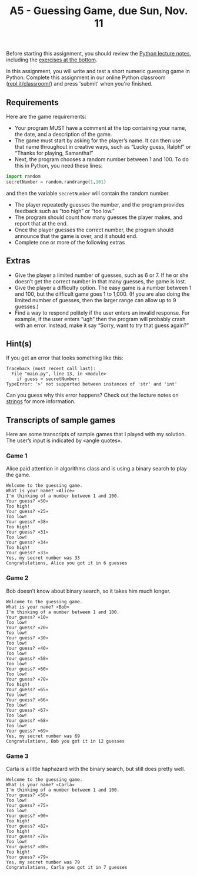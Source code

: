 ﻿---
# Posts need to have the `post` layout
layout: post

# The title of your post
title: A5 - Guessing Game, due Sun, Nov. 11

# (Optional) Write a short (~150 characters) description of each blog post.
# This description is used to preview the page on search engines, social media, etc.
description: >
   **Assigned** Monday, Oct. 29; **Due** Sun, Nov. 11 at 11:59 PM;

# (Optional) Link to an image that represents your blog post.
# The aspect ratio should be ~16:9.
image: /assets/img/default.jpg

# You can hide the description and/or image from the output
# (only visible to search engines) by setting:
# hide_description: true
# hide_image: true

# (Optional) Each post can have zero or more categories, and zero or more tags.
# The difference is that categories will be part of the URL, while tags will not.
# E.g. the URL of this post is <site.baseurl>/hydejack/2017/11/23/example-content/
categories: [CS 101]
tags: [Assignments]
# If you want a category or tag to have its own page,
# check out `_featured_categories` and `_featured_tags` respectively.
---
Before starting this assignment, you should review the [Python lecture notes](https://ramnauth.github.io/cs%20101/2018/10/29/python-programming/), including the [exercises at the bottom](https://ramnauth.github.io/cs%20101/2018/10/29/python-programming/#other-sample-programs).

In this assignment, you will write and test a short numeric guessing game in Python. Complete this assignment in our online Python classroom 
([repl.it/classroom/](https://repl.it/classroom/invite/10YUXv2)) and press 'submit' when you're finished.

## Requirements
Here are the game requirements:
- Your program MUST have a comment at the top containing your name, the date, and a description of the game.
- The game must start by asking for the player’s name. It can then use that name throughout in creative ways, such as “Lucky guess, Ralph!” or “Thanks for playing, Samantha!”
- Next, the program chooses a random number between 1 and 100. To do this in Python, you need these lines:
```py
import random
secretNumber = random.randrange(1,101)
```
and then the variable `secretNumber` will contain the random number.
- The player repeatedly guesses the number, and the program provides feedback such as “too high” or “too low.”
- The program should count how many guesses the player makes, and report that at the end.
- Once the player guesses the correct number, the program should announce that the game is over, and it should end.
- Complete one or more of the following extras

## Extras
- Give the player a limited number of guesses, such as 6 or 7. If he or she doesn’t get the correct number in that many guesses, the game is lost.
- Give the player a difficulty option. The easy game is a number between 1 and 100, but the difficult game goes 1 to 1,000. (If you are also doing the limited number of guesses, then the larger range can allow up to 9 guesses.)
- Find a way to respond politely if the user enters an invalid response. For example, if the user enters “ugh” then the program will probably crash with an error. Instead, make it say “Sorry, want to try that guess again?”

## Hint(s)
If you get an error that looks something like this:
```
Traceback (most recent call last):
  File "main.py", line 13, in <module>
    if guess > secretNumber:
TypeError: '>' not supported between instances of 'str' and 'int'
```
Can you guess why this error happens? Check out the lecture notes on [strings](https://ramnauth.github.io/cs%20101/2018/10/29/python-programming/#strings) for more information.

## Transcripts of sample games
Here are some transcripts of sample games that I played with my solution. The user’s input is indicated by «angle quotes».
### Game 1
Alice paid attention in algorithms class and is using a binary search to play the game.
```
Welcome to the guessing game.
What is your name? «Alice»
I'm thinking of a number between 1 and 100.
Your guess? «50»
Too high!
Your guess? «25»
Too low!
Your guess? «38»
Too high!
Your guess? «31»
Too low!
Your guess? «34»
Too high!
Your guess? «33»
Yes, my secret number was 33
Congratulations, Alice you got it in 6 guesses
```
### Game 2
Bob doesn’t know about binary search, so it takes him much longer.
```
Welcome to the guessing game.
What is your name? «Bob»
I'm thinking of a number between 1 and 100.
Your guess? «10»
Too low!
Your guess? «20»
Too low!
Your guess? «30»
Too low!
Your guess? «40»
Too low!
Your guess? «50»
Too low!
Your guess? «60»
Too low!
Your guess? «70»
Too high!
Your guess? «65»
Too low!
Your guess? «66»
Too low!
Your guess? «67»
Too low!
Your guess? «68»
Too low!
Your guess? «69»
Yes, my secret number was 69
Congratulations, Bob you got it in 12 guesses
```
### Game 3
Carla is a little haphazard with the binary search, but still does pretty well.
```
Welcome to the guessing game.
What is your name? «Carla»
I'm thinking of a number between 1 and 100.
Your guess? «50»
Too low!
Your guess? «75»
Too low!
Your guess? «90»
Too high!
Your guess? «82»
Too high!
Your guess? «78»
Too low!
Your guess? «80»
Too high!
Your guess? «79»
Yes, my secret number was 79
Congratulations, Carla you got it in 7 guesses
```